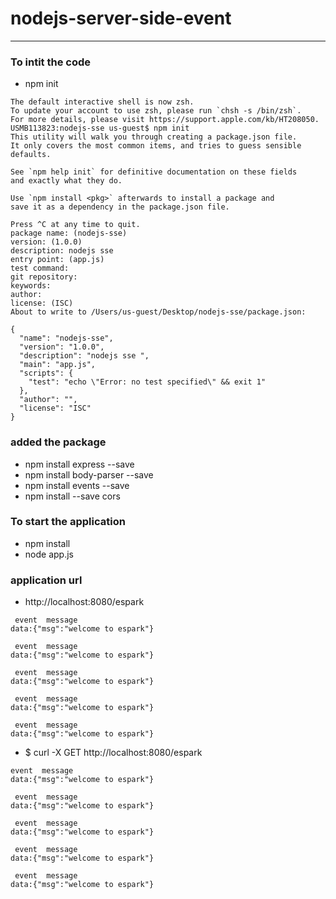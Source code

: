 # nodejs-server-side-event

---

### To intit the code

- npm init

```
The default interactive shell is now zsh.
To update your account to use zsh, please run `chsh -s /bin/zsh`.
For more details, please visit https://support.apple.com/kb/HT208050.
USMB113823:nodejs-sse us-guest$ npm init
This utility will walk you through creating a package.json file.
It only covers the most common items, and tries to guess sensible defaults.

See `npm help init` for definitive documentation on these fields
and exactly what they do.

Use `npm install <pkg>` afterwards to install a package and
save it as a dependency in the package.json file.

Press ^C at any time to quit.
package name: (nodejs-sse)
version: (1.0.0)
description: nodejs sse
entry point: (app.js)
test command:
git repository:
keywords:
author:
license: (ISC)
About to write to /Users/us-guest/Desktop/nodejs-sse/package.json:

{
  "name": "nodejs-sse",
  "version": "1.0.0",
  "description": "nodejs sse ",
  "main": "app.js",
  "scripts": {
    "test": "echo \"Error: no test specified\" && exit 1"
  },
  "author": "",
  "license": "ISC"
}

```

### added the package

- npm install express --save
- npm install body-parser --save
- npm install events --save
- npm install --save cors

### To start the application

- npm install
- node app.js

### application url

- http://localhost:8080/espark

```
 event  message
data:{"msg":"welcome to espark"}

 event  message
data:{"msg":"welcome to espark"}

 event  message
data:{"msg":"welcome to espark"}

 event  message
data:{"msg":"welcome to espark"}

 event  message
data:{"msg":"welcome to espark"}

```

- $ curl -X GET http://localhost:8080/espark

```
event  message
data:{"msg":"welcome to espark"}

 event  message
data:{"msg":"welcome to espark"}

 event  message
data:{"msg":"welcome to espark"}

 event  message
data:{"msg":"welcome to espark"}

 event  message
data:{"msg":"welcome to espark"}
```
